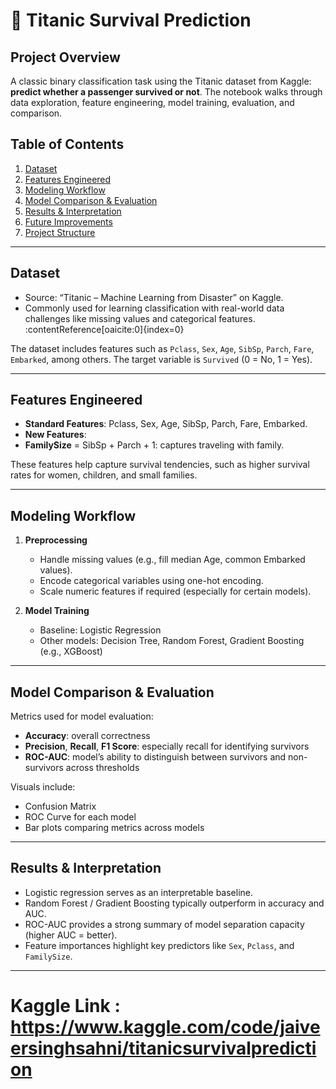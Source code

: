 # 🚢 Titanic Survival Prediction

##  Project Overview
A classic binary classification task using the Titanic dataset from Kaggle: **predict whether a passenger survived or not**. The notebook walks through data exploration, feature engineering, model training, evaluation, and comparison.

##  Table of Contents
1. [Dataset](#dataset)  
2. [Features Engineered](#features-engineered)  
3. [Modeling Workflow](#modeling-workflow)  
4. [Model Comparison & Evaluation](#model-comparison--evaluation)  
5. [Results & Interpretation](#results--interpretation)  
6. [Future Improvements](#future-improvements)  
7. [Project Structure](#project-structure)

---

##  Dataset
- Source: “Titanic – Machine Learning from Disaster” on Kaggle.  
- Commonly used for learning classification with real-world data challenges like missing values and categorical features. :contentReference[oaicite:0]{index=0}  

The dataset includes features such as `Pclass`, `Sex`, `Age`, `SibSp`, `Parch`, `Fare`, `Embarked`, among others. The target variable is `Survived` (0 = No, 1 = Yes).

---

##  Features Engineered
- **Standard Features**: Pclass, Sex, Age, SibSp, Parch, Fare, Embarked.  
- **New Features**:
- **FamilySize** = SibSp + Parch + 1: captures traveling with family.  

These features help capture survival tendencies, such as higher survival rates for women, children, and small families. 

---

##  Modeling Workflow
1. **Preprocessing**  
    - Handle missing values (e.g., fill median Age, common Embarked values).  
    - Encode categorical variables using one-hot encoding.  
    - Scale numeric features if required (especially for certain models).

2. **Model Training**  
    - Baseline: Logistic Regression  
    - Other models: Decision Tree, Random Forest, Gradient Boosting (e.g., XGBoost)  

---

##  Model Comparison & Evaluation
Metrics used for model evaluation:
- **Accuracy**: overall correctness  
- **Precision**, **Recall**, **F1 Score**: especially recall for identifying survivors  
- **ROC-AUC**: model’s ability to distinguish between survivors and non-survivors across thresholds  

Visuals include:
- Confusion Matrix  
- ROC Curve for each model  
- Bar plots comparing metrics across models

---

##  Results & Interpretation
- Logistic regression serves as an interpretable baseline.  
- Random Forest / Gradient Boosting typically outperform in accuracy and AUC.  
- ROC-AUC provides a strong summary of model separation capacity (higher AUC = better).  
- Feature importances highlight key predictors like `Sex`, `Pclass`, and `FamilySize`.

---
# Kaggle Link : https://www.kaggle.com/code/jaiveersinghsahni/titanicsurvivalprediction




